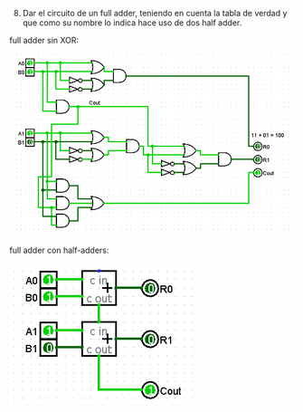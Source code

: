 8. Dar el circuito de un full adder, teniendo en cuenta la tabla de verdad y que como su nombre lo indica hace uso de dos half adder.

full adder sin XOR:

![imagen del ejercicio](./img/ej8.png)

full adder con half-adders:

![imagen del ejercicio](./img/ej8b.png)